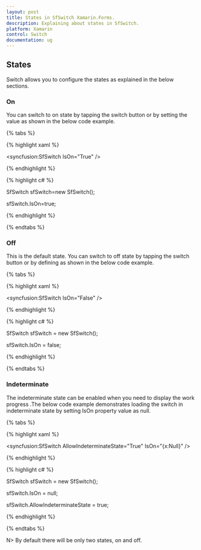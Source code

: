 ```yaml
---
layout: post
title: States in SfSwitch Xamarin.Forms.
description: Explaining about states in SfSwitch.
platform: Xamarin
control: Switch
documentation: ug
---
```


## States

Switch allows you to configure the states as explained in the below sections.

### On

You can switch to on state by tapping the switch button or by setting the value as shown in the below code example.

{% tabs %}

{% highlight xaml %}

<syncfusion:SfSwitch IsOn="True" />

{% endhighlight %}

{% highlight c# %}

SfSwitch sfSwitch=new SfSwitch();

sfSwitch.IsOn=true;

{% endhighlight %}

{% endtabs %}

### Off

This is the default state. You can switch to off state by tapping the switch button or by defining as shown in the below code example.

{% tabs %}

{% highlight xaml %}

<syncfusion:SfSwitch IsOn="False" />

{% endhighlight %}

{% highlight c# %}

SfSwitch sfSwitch = new SfSwitch();

sfSwitch.IsOn = false;

{% endhighlight %}

{% endtabs %}

### Indeterminate

The indeterminate state can be enabled when you need to display the work progress .The below code example demonstrates loading the switch in indeterminate state by setting IsOn property value as null.

{% tabs %}

{% highlight xaml %}

<syncfusion:SfSwitch AllowIndeterminateState="True" IsOn="{x:Null}" />        

{% endhighlight %}

{% highlight c# %}

SfSwitch sfSwitch = new SfSwitch();

sfSwitch.IsOn = null;

sfSwitch.AllowIndeterminateState = true;

{% endhighlight %}

{% endtabs %}

N> By default there will be only two states, on and off.